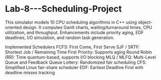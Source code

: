 # Lab-8---Scheduling-Project
This simulator models 10 CPU scheduling algorithms in C++ using object-oriented design. It computes Gantt charts, waiting/turnaround times, CPU utilization, and throughput. Enhancements include priority aging, EDF deadlines, I/O simulation, and random task generation.

Implemented Schedulers
FCFS: First Come, First Serve
SJF / SRTF: Shortest Job / Remaining Time First
Priority: Supports aging
Round Robin (RR): Time quantum-based, supports I/O blocking
MLQ / MLFQ: Multi-Level Queue and Feedback Queue
Lottery: Randomized fair scheduling
CFS: Simplified Linux fair-share scheduler
EDF: Earliest Deadline First with deadline misses tracking